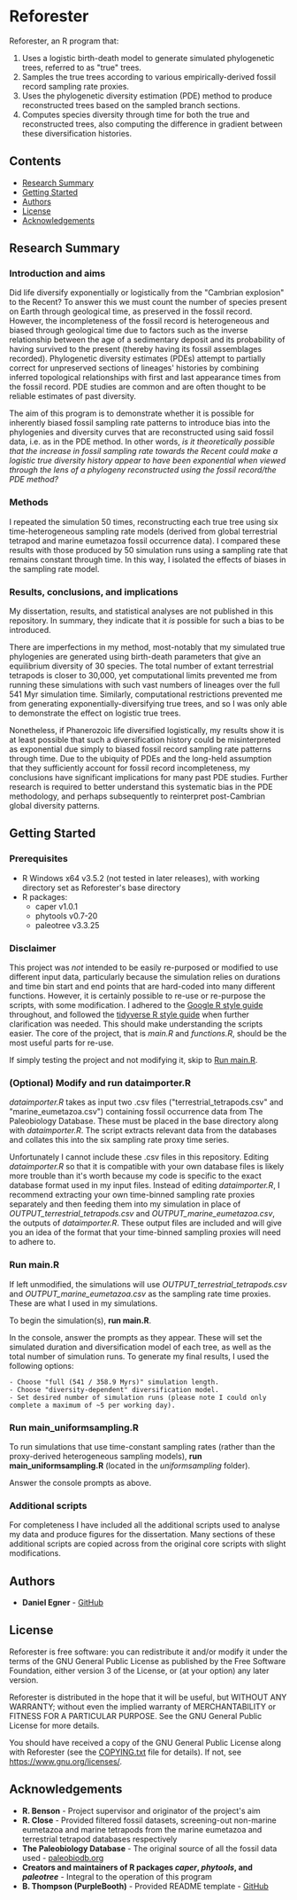 # Reforester

Reforester, an R program that:
1. Uses a logistic birth-death model to generate simulated phylogenetic trees, referred to as "true" trees.
2. Samples the true trees according to various empirically-derived fossil record sampling rate proxies.
3. Uses the phylogenetic diversity estimation (PDE) method to produce reconstructed trees based on the sampled branch sections.
4. Computes species diversity through time for both the true and reconstructed trees, also computing the difference in gradient between these diversification histories.



## Contents

  - [Research Summary](#research-summary)
  - [Getting Started](#getting-started)
  - [Authors](#authors)
  - [License](#license)
  - [Acknowledgements](#acknowledgements)



## Research Summary

### Introduction and aims
Did life diversify exponentially or logistically from the "Cambrian explosion" to the Recent? To answer this we must count the number of species present on Earth through geological time, as preserved in the fossil record. However, the incompleteness of the fossil record is heterogeneous and biased through geological time due to factors such as the inverse relationship between the age of a sedimentary deposit and its probability of having survived to the present (thereby having its fossil assemblages recorded). Phylogenetic diversity estimates (PDEs) attempt to partially correct for unpreserved sections of lineages' histories by combining inferred topological relationships with first and last appearance times from the fossil record. PDE studies are common and are often thought to be reliable estimates of past diversity.

The aim of this program is to demonstrate whether it is possible for inherently biased fossil sampling rate patterns to introduce bias into the phylogenies and diversity curves that are reconstructed using said fossil data, i.e. as in the PDE method. In other words, *is it theoretically possible that the increase in fossil sampling rate towards the Recent could make a logistic true diversity history appear to have been exponential when viewed through the lens of a phylogeny reconstructed using the fossil record/the PDE method?*

### Methods
I repeated the simulation 50 times, reconstructing each true tree using six time-heterogeneous sampling rate models (derived from global terrestrial tetrapod and marine eumetazoa fossil occurrence data). I compared these results with those produced by 50 simulation runs using a sampling rate that remains constant through time. In this way, I isolated the effects of biases in the sampling rate model.

### Results, conclusions, and implications
My dissertation, results, and statistical analyses are not published in this repository. In summary, they indicate that it *is* possible for such a bias to be introduced.

There are imperfections in my method, most-notably that my simulated true phylogenies are generated using birth-death parameters that give an equilibrium diversity of 30 species. The total number of extant terrestrial tetrapods is closer to 30,000, yet computational limits prevented me from running these simulations with such vast numbers of lineages over the full 541 Myr simulation time. Similarly, computational restrictions prevented me from generating exponentially-diversifying true trees, and so I was only able to demonstrate the effect on logistic true trees.

Nonetheless, if Phanerozoic life diversified logistically, my results show it is at least possible that such a diversification history could be misinterpreted as exponential due simply to biased fossil record sampling rate patterns through time. Due to the ubiquity of PDEs and the long-held assumption that they sufficiently account for fossil record incompleteness, my conclusions have significant implications for many past PDE studies. Further research is required to better understand this systematic bias in the PDE methodology, and perhaps subsequently to reinterpret post-Cambrian global diversity patterns.



## Getting Started

### Prerequisites
- R Windows x64 v3.5.2 (not tested in later releases), with working directory set as Reforester's base directory
- R packages:
    - caper v1.0.1
    - phytools v0.7-20
    - paleotree v3.3.25

### Disclaimer
This project was *not* intended to be easily re-purposed or modified to use different input data, particularly because the simulation relies on durations and time bin start and end points that are hard-coded into many different functions. However, it is certainly possible to re-use or re-purpose the scripts, with some modification. I adhered to the [Google R style guide](https://google.github.io/styleguide/Rguide.html) throughout, and followed the [tidyverse R style guide](https://style.tidyverse.org) when further clarification was needed. This should make understanding the scripts easier. The core of the project, that is *main.R* and *functions.R*, should be the most useful parts for re-use.

If simply testing the project and not modifying it, skip to [Run main.R](#run-mainR).

### (Optional) Modify and run dataimporter.R
*dataimporter.R* takes as input two .csv files ("terrestrial_tetrapods.csv" and "marine_eumetazoa.csv") containing fossil occurrence data from The Paleobiology Database. These must be placed in the base directory along with *dataimporter.R*. The script extracts relevant data from the databases and collates this into the six sampling rate proxy time series.

Unfortunately I cannot include these .csv files in this repository. Editing *dataimporter.R* so that it is compatible with your own database files is likely more trouble than it's worth because my code is specific to the exact database format used in my input files. Instead of editing *dataimporter.R*, I recommend extracting your own time-binned sampling rate proxies separately and then feeding them into my simulation in place of *OUTPUT_terrestrial_tetrapods.csv* and *OUTPUT_marine_eumetazoa.csv*, the outputs of *dataimporter.R*. These output files are included and will give you an idea of the format that your time-binned sampling proxies will need to adhere to.

### Run main.R
If left unmodified, the simulations will use *OUTPUT_terrestrial_tetrapods.csv* and *OUTPUT_marine_eumetazoa.csv* as the sampling rate time proxies. These are what I used in my simulations.

To begin the simulation(s), **run main.R**.

In the console, answer the prompts as they appear. These will set the simulated duration and diversification model of each tree, as well as the total number of simulation runs. To generate my final results, I used the following options:

    - Choose "full (541 / 358.9 Myrs)" simulation length.
    - Choose "diversity-dependent" diversification model.
    - Set desired number of simulation runs (please note I could only complete a maximum of ~5 per working day).

### Run main_uniformsampling.R
To run simulations that use time-constant sampling rates (rather than the proxy-derived heterogeneous sampling models), **run main_uniformsampling.R** (located in the *uniformsampling* folder).

Answer the console prompts as above.

### Additional scripts
For completeness I have included all the additional scripts used to analyse my data and produce figures for the dissertation. Many sections of these additional scripts are copied across from the original core scripts with slight modifications.



## Authors

  - **Daniel Egner** - [GitHub](https://github.com/danielegner)



## License

Reforester is free software: you can redistribute it and/or modify it under the terms of the GNU General Public License as published by the Free Software Foundation, either version 3 of the License, or (at your option) any later version.

Reforester is distributed in the hope that it will be useful, but WITHOUT ANY WARRANTY; without even the implied warranty of MERCHANTABILITY or FITNESS FOR A PARTICULAR PURPOSE.  See the GNU General Public License for more details.

You should have received a copy of the GNU General Public License along with Reforester (see the [COPYING.txt](COPYING.txt) file for details). If not, see <https://www.gnu.org/licenses/>.



## Acknowledgements

  - **R. Benson** - Project supervisor and originator of the project's aim
  - **R. Close** - Provided filtered fossil datasets, screening-out non-marine eumetazoa and marine tetrapods from the marine eumetazoa and terrestrial tetrapod databases respectively
  - **The Paleobiology Database** - The original source of all the fossil data used - [paleobiodb.org](https://paleobiodb.org)
  - **Creators and maintainers of R packages *caper*, *phytools*, and *paleotree*** - Integral to the operation of this program
  - **B. Thompson (PurpleBooth)** - Provided README template - [GitHub](https://github.com/PurpleBooth)
